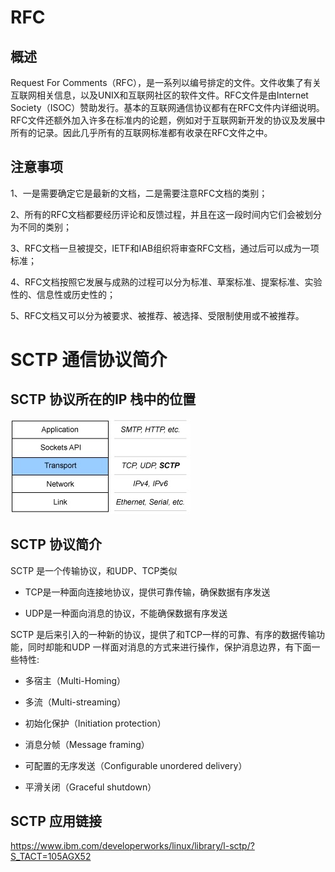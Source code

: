 # RFC
## 概述

Request For Comments（RFC），是一系列以编号排定的文件。文件收集了有关互联网相关信息，以及UNIX和互联网社区的软件文件。RFC文件是由Internet Society（ISOC）赞助发行。基本的互联网通信协议都有在RFC文件内详细说明。RFC文件还额外加入许多在标准内的论题，例如对于互联网新开发的协议及发展中所有的记录。因此几乎所有的互联网标准都有收录在RFC文件之中。

## 注意事项

1、一是需要确定它是最新的文档，二是需要注意RFC文档的类别；

2、所有的RFC文档都要经历评论和反馈过程，并且在这一段时间内它们会被划分为不同的类别；

3、RFC文档一旦被提交，IETF和IAB组织将审查RFC文档，通过后可以成为一项标准；

4、RFC文档按照它发展与成熟的过程可以分为标准、草案标准、提案标准、实验性的、信息性或历史性的；

5、RFC文档又可以分为被要求、被推荐、被选择、受限制使用或不被推荐。

# SCTP 通信协议简介

## SCTP 协议所在的IP 栈中的位置

![](img/sctp1.jpg)

## SCTP 协议简介

SCTP 是一个传输协议，和UDP、TCP类似
 
* TCP是一种面向连接地协议，提供可靠传输，确保数据有序发送

* UDP是一种面向消息的协议，不能确保数据有序发送

SCTP 是后来引入的一种新的协议，提供了和TCP一样的可靠、有序的数据传输功能，同时却能和UDP 一样面对消息的方式来进行操作，保护消息边界，有下面一些特性:

* 多宿主（Multi-Homing）

* 多流（Multi-streaming）

* 初始化保护（Initiation protection）

* 消息分帧（Message framing）

* 可配置的无序发送（Configurable unordered delivery）

* 平滑关闭（Graceful shutdown）

## SCTP 应用链接

https://www.ibm.com/developerworks/linux/library/l-sctp/?S_TACT=105AGX52